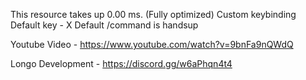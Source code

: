 This resource takes up 0.00 ms. (Fully optimized)
Custom keybinding 
Default key - X
Default /command is handsup

Youtube Video - https://www.youtube.com/watch?v=9bnFa9nQWdQ

Longo Development - https://discord.gg/w6aPhqn4t4
